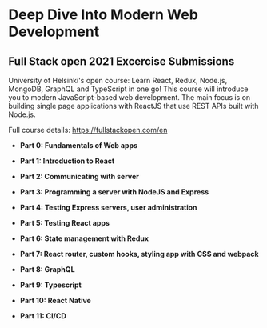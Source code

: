 # Deep Dive Into Modern Web Development

## Full Stack open 2021 Excercise Submissions

University of Helsinki's open course:
 Learn React, Redux, Node.js, MongoDB, GraphQL and TypeScript in one go! This course will introduce you to modern JavaScript-based web development. The main focus is on building single page applications with ReactJS that use REST APIs built with Node.js.

Full course details: https://fullstackopen.com/en

- **Part 0: Fundamentals of Web apps**
  
- **Part 1: Introduction to React**

- **Part 2: Communicating with server**

- **Part 3: Programming a server with NodeJS and Express**
  
- **Part 4: Testing Express servers, user administration**

- **Part 5: Testing React apps**

- **Part 6: State management with Redux**

- **Part 7: React router, custom hooks, styling app with CSS and webpack**

- **Part 8: GraphQL**

- **Part 9: Typescript**

- **Part 10: React Native**

- **Part 11: CI/CD**